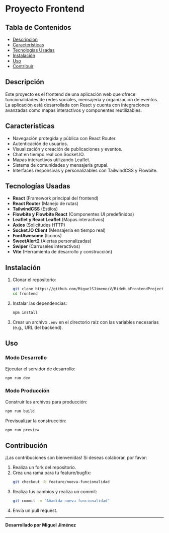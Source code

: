 # Proyecto Frontend

## Tabla de Contenidos

- [Descripción](#descripción)
- [Características](#características)
- [Tecnologías Usadas](#tecnologías-usadas)
- [Instalación](#instalación)
- [Uso](#uso)
- [Contribuir](#Contribución)

## Descripción

Este proyecto es el frontend de una aplicación web que ofrece funcionalidades de redes sociales, mensajería y organización de eventos. La aplicación está desarrollada con React y cuenta con integraciones avanzadas como mapas interactivos y componentes reutilizables.

## Características

- Navegación protegida y pública con React Router.
- Autenticación de usuarios.
- Visualización y creación de publicaciones y eventos.
- Chat en tiempo real con Socket.IO.
- Mapas interactivos utilizando Leaflet.
- Sistema de comunidades y mensajería grupal.
- Interfaces responsivas y personalizables con TailwindCSS y Flowbite.

## Tecnologías Usadas

- **React** (Framework principal del frontend)
- **React Router** (Manejo de rutas)
- **TailwindCSS** (Estilos)
- **Flowbite y Flowbite React** (Componentes UI predefinidos)
- **Leaflet y React Leaflet** (Mapas interactivos)
- **Axios** (Solicitudes HTTP)
- **Socket.IO Client** (Mensajería en tiempo real)
- **FontAwesome** (Iconos)
- **SweetAlert2** (Alertas personalizadas)
- **Swiper** (Carruseles interactivos)
- **Vite** (Herramienta de desarrollo y construcción)

## Instalación

1. Clonar el repositorio:
   ```bash
   git clone https://github.com/MiguelSJimenezV/RideHubFrontendProject.git
   cd frontend
   ```
2. Instalar las dependencias:
   ```bash
   npm install
   ```
3. Crear un archivo `.env` en el directorio raíz con las variables necesarias (e.g., URL del backend).

## Uso

### Modo Desarrollo

Ejecutar el servidor de desarrollo:

```bash
npm run dev
```

### Modo Producción

Construir los archivos para producción:

```bash
npm run build
```

Previsualizar la construcción:

```bash
npm run preview
```

## Contribución

¡Las contribuciones son bienvenidas! Si deseas colaborar, por favor:

1. Realiza un fork del repositorio.
2. Crea una rama para tu feature/bugfix:
   ```bash
   git checkout -b feature/nueva-funcionalidad
   ```
3. Realiza tus cambios y realiza un commit:
   ```bash
   git commit -m "Añadida nueva funcionalidad"
   ```
4. Envía un pull request.

---

**Desarrollado por Miguel Jiménez**
